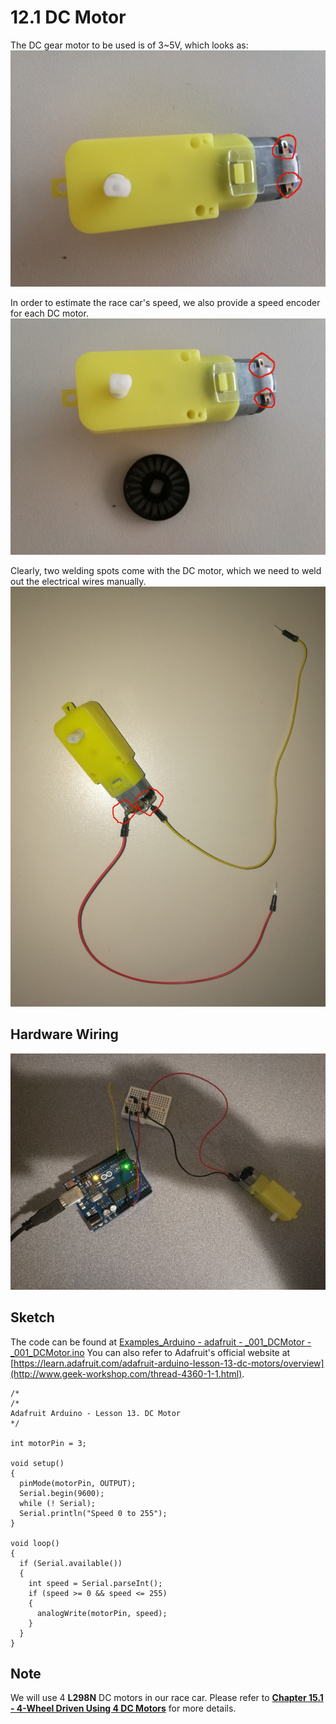 # 12.1 DC Motor

The DC gear motor to be used is of 3~5V, which looks as:
![Image](../../Examples/adafruit/motor-DC.jpg)

In order to estimate the race car's speed, we also provide a speed encoder for each DC motor.
![Image](../../Examples/adafruit/motor-DC+speed-encoder.jpg)

Clearly, two welding spots come with the DC motor, which we need to weld out the electrical wires manually.
![Image](../../Examples/adafruit/motor-DC+soldered.jpg)


## Hardware Wiring
![Image](../../Examples/adafruit/001_dcmotor.jpg)

## Sketch
The code can be found at [Examples_Arduino - adafruit - _001_DCMotor - _001_DCMotor.ino](https://github.com/LongerVisionRobot/Examples_Arduino/blob/master/adafruit/_001_DCMotor/_001_DCMotor.ino)
You can also refer to Adafruit's official website at [https://learn.adafruit.com/adafruit-arduino-lesson-13-dc-motors/overview](http://www.geek-workshop.com/thread-4360-1-1.html).
```
/*
/*
Adafruit Arduino - Lesson 13. DC Motor
*/

int motorPin = 3;
 
void setup() 
{ 
  pinMode(motorPin, OUTPUT);
  Serial.begin(9600);
  while (! Serial);
  Serial.println("Speed 0 to 255");
} 

void loop() 
{ 
  if (Serial.available())
  {
    int speed = Serial.parseInt();
    if (speed >= 0 && speed <= 255)
    {
      analogWrite(motorPin, speed);
    }
  }
} 
```


## Note
We will use 4 **L298N** DC motors in our race car. Please refer to [**Chapter 15.1 - 4-Wheel Driven Using 4 DC Motors**](../../Part6_MiniAutomatedVehicle/15_Assembling/01_4wheel_dcmotor_driven.md) for more details.
